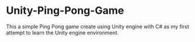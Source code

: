 # Unity-Ping-Pong-Game
This a simple Ping Pong game create using Unity engine with C# as my first attempt to learn the Unity engine environment.
